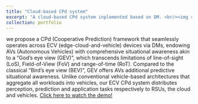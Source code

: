 ```yaml
---
title: "Cloud-based CPd system"
excerpt: "A cloud-based CPd system inplemented based on DM. <br/><img src='/images/my_pictures/ECV.png' width='200px'>"
collection: portfolio
---
```

we propose a CPd (Cooperative Prediction) framework that seamlessly operates across ECV (edge-cloud-and-vehicle) devices via DMs, endowing AVs (Autonomous Vehicles) with comprehensive situational awareness akin to a “God’s eye view (GEV)”, which transcends limitations of line-of-sight (LoS), Field-of-View (FoV) and range-of-time (RoT). Compared to the classical “Bird’s eye view (BEV)”, GEV offers AVs additional predictive situational awareness. Unlike conventional vehicle-based architectures that aggregate all workloads into vehicles, our ECV CPd system distributes perception, prediction and application tasks respectively to RSUs, the cloud and vehicles. [Click here to watch the demo!](https://www.bilibili.com/video/BV1WWgVecE9t/?share_source=copy_web&vd_source=5bdac0c7b62f4b18a36429610e8c9197)
